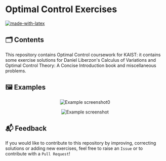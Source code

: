 # Optimal Control Exercises
[![made-with-latex](https://img.shields.io/badge/Made%20with-LaTeX-1f425f.svg)](https://www.latex-project.org/)

## 🗂 Contents
This repository contains Optimal Control coursework for KAIST: it contains some exercise solutions for Daniel Liberzon's Calculus of Variations and Optimal Control Theory: A Concise Introduction book and miscellaneous problems.

## 🖼️ Examples
<p align="center">
  <img src="https://github.com/Juju-botu/optimal-control-exercises/blob/main/images/example_screenshot0.png" alt="Example screenshot0">
</p>

<p align="center">
  <img src="https://github.com/Juju-botu/optimal-control-exercises/blob/main/images/example_screenshot.png" alt="Example screenshot">
</p>

## 📬 Feedback
If you would like to contribute to this repository by improving, correcting solutions or adding new exercises, feel free to raise an `Issue` or to contribute with a `Pull Request`!
